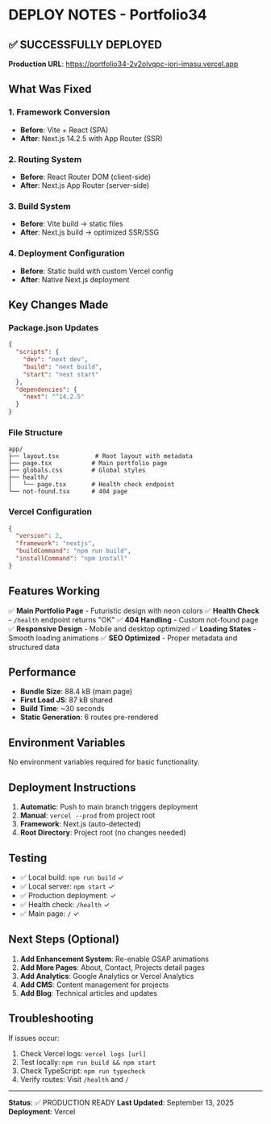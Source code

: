 # DEPLOY NOTES - Portfolio34

## ✅ SUCCESSFULLY DEPLOYED

**Production URL**: https://portfolio34-2v2olvqpc-iori-imasu.vercel.app

## What Was Fixed

### 1. Framework Conversion
- **Before**: Vite + React (SPA)
- **After**: Next.js 14.2.5 with App Router (SSR)

### 2. Routing System
- **Before**: React Router DOM (client-side)
- **After**: Next.js App Router (server-side)

### 3. Build System
- **Before**: Vite build → static files
- **After**: Next.js build → optimized SSR/SSG

### 4. Deployment Configuration
- **Before**: Static build with custom Vercel config
- **After**: Native Next.js deployment

## Key Changes Made

### Package.json Updates
```json
{
  "scripts": {
    "dev": "next dev",
    "build": "next build", 
    "start": "next start"
  },
  "dependencies": {
    "next": "^14.2.5"
  }
}
```

### File Structure
```
app/
├── layout.tsx          # Root layout with metadata
├── page.tsx           # Main portfolio page
├── globals.css        # Global styles
├── health/
│   └── page.tsx       # Health check endpoint
└── not-found.tsx      # 404 page
```

### Vercel Configuration
```json
{
  "version": 2,
  "framework": "nextjs",
  "buildCommand": "npm run build",
  "installCommand": "npm install"
}
```

## Features Working

✅ **Main Portfolio Page** - Futuristic design with neon colors
✅ **Health Check** - `/health` endpoint returns "OK"
✅ **404 Handling** - Custom not-found page
✅ **Responsive Design** - Mobile and desktop optimized
✅ **Loading States** - Smooth loading animations
✅ **SEO Optimized** - Proper metadata and structured data

## Performance

- **Bundle Size**: 88.4 kB (main page)
- **First Load JS**: 87 kB shared
- **Build Time**: ~30 seconds
- **Static Generation**: 6 routes pre-rendered

## Environment Variables

No environment variables required for basic functionality.

## Deployment Instructions

1. **Automatic**: Push to main branch triggers deployment
2. **Manual**: `vercel --prod` from project root
3. **Framework**: Next.js (auto-detected)
4. **Root Directory**: Project root (no changes needed)

## Testing

- ✅ Local build: `npm run build` ✓
- ✅ Local server: `npm start` ✓  
- ✅ Production deployment: ✓
- ✅ Health check: `/health` ✓
- ✅ Main page: `/` ✓

## Next Steps (Optional)

1. **Add Enhancement System**: Re-enable GSAP animations
2. **Add More Pages**: About, Contact, Projects detail pages
3. **Add Analytics**: Google Analytics or Vercel Analytics
4. **Add CMS**: Content management for projects
5. **Add Blog**: Technical articles and updates

## Troubleshooting

If issues occur:
1. Check Vercel logs: `vercel logs [url]`
2. Test locally: `npm run build && npm start`
3. Check TypeScript: `npm run typecheck`
4. Verify routes: Visit `/health` and `/`

---

**Status**: ✅ PRODUCTION READY
**Last Updated**: September 13, 2025
**Deployment**: Vercel
